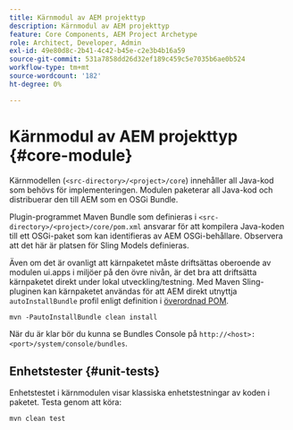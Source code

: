 ```yaml
---
title: Kärnmodul av AEM projekttyp
description: Kärnmodul av AEM projekttyp
feature: Core Components, AEM Project Archetype
role: Architect, Developer, Admin
exl-id: 49e80d8c-2b41-4c42-b45e-c2e3b4b16a59
source-git-commit: 531a7858dd26d32ef189c459c5e7035b6ae0b524
workflow-type: tm+mt
source-wordcount: '182'
ht-degree: 0%

---
```


# Kärnmodul av AEM projekttyp {#core-module}

Kärnmodellen (`<src-directory>/<project>/core`) innehåller all Java-kod som behövs för implementeringen. Modulen paketerar all Java-kod och distribuerar den till AEM som en OSGi Bundle.

Plugin-programmet Maven Bundle som definieras i `<src-directory>/<project>/core/pom.xml` ansvarar för att kompilera Java-koden till ett OSGi-paket som kan identifieras av AEM OSGi-behållare. Observera att det här är platsen för Sling Models definieras.

Även om det är ovanligt att kärnpaketet måste driftsättas oberoende av modulen ui.apps i miljöer på den övre nivån, är det bra att driftsätta kärnpaketet direkt under lokal utveckling/testning. Med Maven Sling-pluginen kan kärnpaketet användas för att AEM direkt utnyttja `autoInstallBundle` profil enligt definition i [överordnad POM](/help/developing/archetype/using.md#parent-pom).

```shell
mvn -PautoInstallBundle clean install
```

När du är klar bör du kunna se Bundles Console på `http://<host>:<port>/system/console/bundles`.

## Enhetstester {#unit-tests}

Enhetstestet i kärnmodulen visar klassiska enhetstestningar av koden i paketet. Testa genom att köra:

```shell
mvn clean test
```
